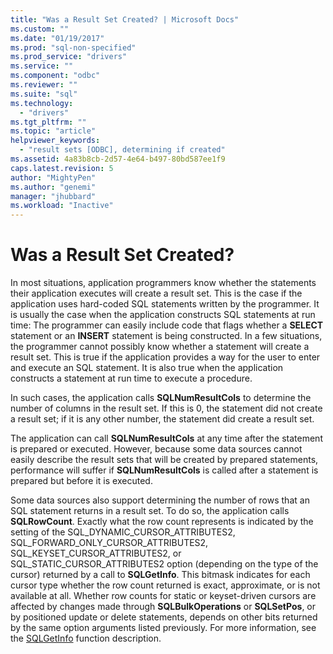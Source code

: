 ```yaml
---
title: "Was a Result Set Created? | Microsoft Docs"
ms.custom: ""
ms.date: "01/19/2017"
ms.prod: "sql-non-specified"
ms.prod_service: "drivers"
ms.service: ""
ms.component: "odbc"
ms.reviewer: ""
ms.suite: "sql"
ms.technology: 
  - "drivers"
ms.tgt_pltfrm: ""
ms.topic: "article"
helpviewer_keywords: 
  - "result sets [ODBC], determining if created"
ms.assetid: 4a83b8cb-2d57-4e64-b497-80bd587ee1f9
caps.latest.revision: 5
author: "MightyPen"
ms.author: "genemi"
manager: "jhubbard"
ms.workload: "Inactive"
---
```

# Was a Result Set Created?
In most situations, application programmers know whether the statements their application executes will create a result set. This is the case if the application uses hard-coded SQL statements written by the programmer. It is usually the case when the application constructs SQL statements at run time: The programmer can easily include code that flags whether a **SELECT** statement or an **INSERT** statement is being constructed. In a few situations, the programmer cannot possibly know whether a statement will create a result set. This is true if the application provides a way for the user to enter and execute an SQL statement. It is also true when the application constructs a statement at run time to execute a procedure.  
  
 In such cases, the application calls **SQLNumResultCols** to determine the number of columns in the result set. If this is 0, the statement did not create a result set; if it is any other number, the statement did create a result set.  
  
 The application can call **SQLNumResultCols** at any time after the statement is prepared or executed. However, because some data sources cannot easily describe the result sets that will be created by prepared statements, performance will suffer if **SQLNumResultCols** is called after a statement is prepared but before it is executed.  
  
 Some data sources also support determining the number of rows that an SQL statement returns in a result set. To do so, the application calls **SQLRowCount**. Exactly what the row count represents is indicated by the setting of the SQL_DYNAMIC_CURSOR_ATTRIBUTES2, SQL_FORWARD_ONLY_CURSOR_ATTRIBUTES2, SQL_KEYSET_CURSOR_ATTRIBUTES2, or SQL_STATIC_CURSOR_ATTRIBUTES2 option (depending on the type of the cursor) returned by a call to **SQLGetInfo**. This bitmask indicates for each cursor type whether the row count returned is exact, approximate, or is not available at all. Whether row counts for static or keyset-driven cursors are affected by changes made through **SQLBulkOperations** or **SQLSetPos**, or by positioned update or delete statements, depends on other bits returned by the same option arguments listed previously. For more information, see the [SQLGetInfo](../../../odbc/reference/syntax/sqlgetinfo-function.md) function description.
